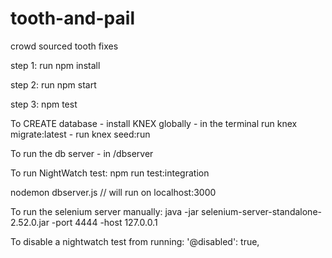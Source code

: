 # tooth-and-pail
crowd sourced tooth fixes

step 1:
run npm install

step 2:
run npm start

step 3:
npm test

To CREATE database  - install KNEX globally
                    - in the terminal run knex migrate:latest
                    -                 run knex seed:run    

To run the db server - in /dbserver

To run NightWatch test:  npm run test:integration


  nodemon dbserver.js // will run on localhost:3000

To run the selenium server manually:
	java -jar selenium-server-standalone-2.52.0.jar -port 4444 -host 127.0.0.1


To disable a nightwatch test from running:  '@disabled': true,

